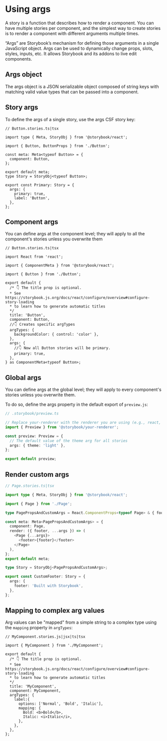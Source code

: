 # Using args

A story is a function that describes how to render a component. You can have multiple stories per component, and the simplest way to create stories is to render a component with different arguments multiple times.

“Args” are Storybook’s mechanism for defining those arguments in a single JavaScript object. Args can be used to dynamically change props, slots, styles, inputs, etc. It allows Storybook and its addons to live edit components.

## Args object

The args object is a JSON serializable object composed of string keys with matching valid value types that can be passed into a component.


## Story args

To define the args of a single story, use the args CSF story key:

```tsx
// Button.stories.ts|tsx

import type { Meta, StoryObj } from '@storybook/react';

import { Button, ButtonProps } from './Button';

const meta: Meta<typeof Button> = {
  component: Button,
};

export default meta;
type Story = StoryObj<typeof Button>;

export const Primary: Story = {
  args: {
    primary: true,
    label: 'Button',
  },
};
```


## Component args

You can define args at the component level; they will apply to all the component's stories unless you overwrite them

```tsx
// Button.stories.ts|tsx

import React from 'react';

import { ComponentMeta } from '@storybook/react';

import { Button } from './Button';

export default {
  /* 👇 The title prop is optional.
  * See https://storybook.js.org/docs/react/configure/overview#configure-story-loading
  * to learn how to generate automatic titles
  */
  title: 'Button',
  component: Button,
  //👇 Creates specific argTypes
  argTypes: {
    backgroundColor: { control: 'color' },
  },
  args: {
    //👇 Now all Button stories will be primary.
    primary: true,
  },
} as ComponentMeta<typeof Button>;
```

## Global args

You can define args at the global level; they will apply to every component's stories unless you overwrite them.

To do so, define the args property in the default export of `preview.js`:

```ts
// .storybook/preview.ts

// Replace your-renderer with the renderer you are using (e.g., react, vue3, angular, etc.)
import { Preview } from '@storybook/your-renderer';

const preview: Preview = {
  // The default value of the theme arg for all stories
  args: { theme: 'light' },
};

export default preview;
```


## Render custom args

```ts
// Page.stories.ts|tsx

import type { Meta, StoryObj } from '@storybook/react';

import { Page } from './Page';

type PagePropsAndCustomArgs = React.ComponentProps<typeof Page> & { footer?: string };

const meta: Meta<PagePropsAndCustomArgs> = {
  component: Page,
  render: ({ footer, ...args }) => (
    <Page {...args}>
      <footer>{footer}</footer>
    </Page>
  ),
};
export default meta;

type Story = StoryObj<PagePropsAndCustomArgs>;

export const CustomFooter: Story = {
  args: {
    footer: 'Built with Storybook',
  },
};
```


## Mapping to complex arg values

Arg values can be "mapped" from a simple string to a complex type using the `mapping` property in `argTypes`:

```tsx
// MyComponent.stories.js|jsx|ts|tsx

import { MyComponent } from './MyComponent';

export default {
  /* 👇 The title prop is optional.
  * See https://storybook.js.org/docs/react/configure/overview#configure-story-loading
  * to learn how to generate automatic titles
  */
  title: 'MyComponent',
  component: MyComponent,
  argTypes: {
    label:{
      options: ['Normal', 'Bold', 'Italic'],
      mapping: {
        Bold: <b>Bold</b>,
        Italic: <i>Italic</i>,
      },
    },
  },
};
```
